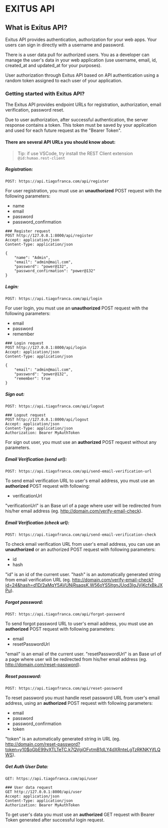 # EXITUS API

## What is Exitus API?
Exitus API provides authentication, authorization for your web apps. Your users can sign in directly with a username and password.

There is a user data pull for authorized users. You as a developer can manage the user's data in your web application (use username, email, id, created_at and updated_at for your purposes).

User authorization through Exitus API based on API authentication using a random token assigned to each user of your application.

### Getting started with Exitus API?
The Exitus API provides endpoint URLs for registration, authorization, email verification, password reset.

Due to user authorization, after successful authentication, the server response contains a token. This token must be saved by your application and used for each future request as the "Bearer Token".

#### There are several API URLs you should know about:

> Tip: if use VSCode, try install the REST Client extension `@id:humao.rest-client`

##### Registration:
`POST: https://api.tiagofranca.com/api/register`

For user registration, you must use an **unauthorized** POST request with the following parameters:
- name
- email
- password
- password_confirmation

```http
### Register request
POST http://127.0.0.1:8000/api/register
Accept: application/json
Content-Type: application/json

{
    "name": "Admin",
    "email": "admin@mail.com",
    "password": "power@132",
    "password_confirmation": "power@132"
}
```

##### Login:
`POST: https://api.tiagofranca.com/api/login`

For user login, you must use an **unauthorized** POST request with the following parameters:
- email
- password
- remember

```http
### Login request
POST http://127.0.0.1:8000/api/login
Accept: application/json
Content-Type: application/json

{
    "email": "admin@mail.com",
    "password": "power@132",
    "remember": true
}
```

##### Sign out:
`POST: https://api.tiagofranca.com/api/logout`

```http
### Logout request
POST http://127.0.0.1:8000/api/logout
Accept: application/json
Content-Type: application/json
Authorization: Bearer MyAuthToken
```

For sign out user, you must use an **authorized** POST request without any parameters.

##### Email Verification (send url):
`POST: https://api.tiagofranca.com/api/send-email-verification-url`

To send email verification URL to user's email address, you must use an **authorized** POST request with following:
- verificationUrl

"verificationUrl" is an Base url of a page where user will be redirected from his/her email address (eg. http://domain.com/verify-email-check).

##### Email Verification (check url):
`POST: https://api.tiagofranca.com/api/send-email-verification-check`

To check email verification URL from user's email address, you can use an **unauthorized** or an authorized POST request with following parameters:
- id
- hash

"id" is an id of the current user. "hash" is an automatically generated string from email verification URL (eg. http://domain.com/verify-email-check?id=24&hash=d1D/2aMqY5AVUNjRsaqsK.W56oYS5ltgnJUod3IgJVjKcfxBkJXPu).

##### Forgot password:
`POST: https://api.tiagofranca.com/api/forgot-password`

To send forgot password URL to user's email address, you must use an **authorized** POST request with following parameters:
- email
- resetPasswordUrl

"email" is an email of the current user. "resetPasswordUrl" is an Base url of a page where user will be redirected from his/her email address (eg. http://domain.com/reset-password).

##### Reset password:
`POST: https://api.tiagofranca.com/api/reset-password`

To reset password you must handle reset password URL from user's email address, using an **authorized** POST request with following parameters:
- email
- password
- password_confirmation
- token

"token" is an automatically generated string in URL (eg. http://domain.com/reset-password?token=y10$oGbE99vXTLTeTC.k7QVgiOFvtmB1dLY4dXRnteLgTzRKNKYjfLQWS).

##### Get Auth User Data:
`GET: https://api.tiagofranca.com/api/user`

```http
### User data request
GET http://127.0.0.1:8000/api/user
Accept: application/json
Content-Type: application/json
Authorization: Bearer MyAuthToken
```

To get user's data you must use an **authorized** GET request with Bearer Token generated after successful login request.
